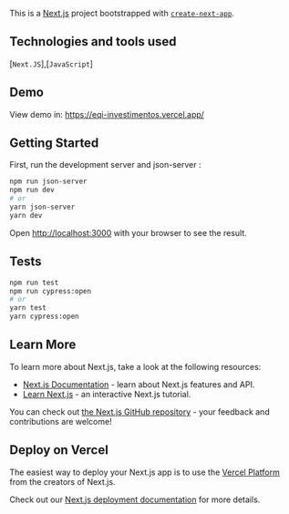 This is a [Next.js](https://nextjs.org/) project bootstrapped with [`create-next-app`](https://github.com/vercel/next.js/tree/canary/packages/create-next-app).

## Technologies and tools used
[`Next.JS`],[`JavaScript`]

## Demo

View demo in: https://eqi-investimentos.vercel.app/

## Getting Started

First, run the development server and json-server :

```bash
npm run json-server
npm run dev
# or
yarn json-server
yarn dev
```

Open [http://localhost:3000](http://localhost:3000) with your browser to see the result.

## Tests

```bash
npm run test
npm run cypress:open
# or
yarn test
yarn cypress:open
```

## Learn More

To learn more about Next.js, take a look at the following resources:

- [Next.js Documentation](https://nextjs.org/docs) - learn about Next.js features and API.
- [Learn Next.js](https://nextjs.org/learn) - an interactive Next.js tutorial.

You can check out [the Next.js GitHub repository](https://github.com/vercel/next.js/) - your feedback and contributions are welcome!

## Deploy on Vercel

The easiest way to deploy your Next.js app is to use the [Vercel Platform](https://vercel.com/new?utm_medium=default-template&filter=next.js&utm_source=create-next-app&utm_campaign=create-next-app-readme) from the creators of Next.js.

Check out our [Next.js deployment documentation](https://nextjs.org/docs/deployment) for more details.
